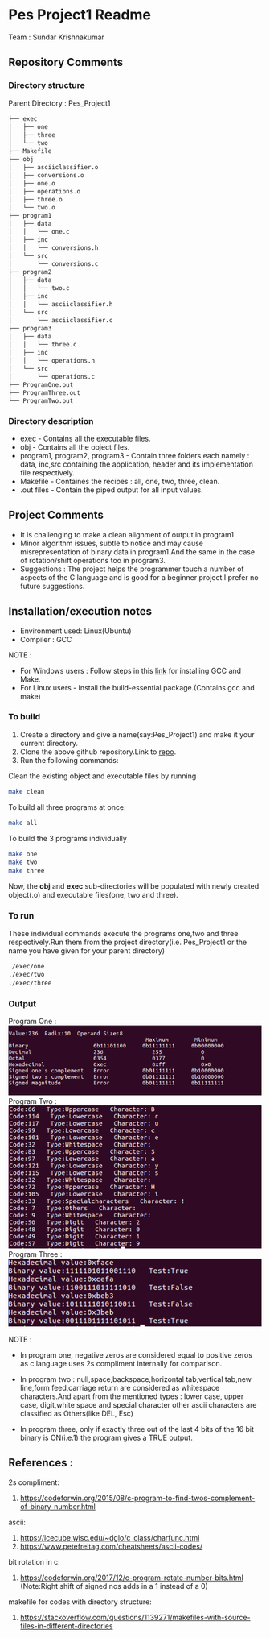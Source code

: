 # Pes Project1 Readme
Team : Sundar Krishnakumar
## Repository Comments
### Directory structure

Parent Directory : Pes_Project1
```
├── exec
│   ├── one
│   ├── three
│   └── two
├── Makefile
├── obj
│   ├── asciiclassifier.o
│   ├── conversions.o
│   ├── one.o
│   ├── operations.o
│   ├── three.o
│   └── two.o
├── program1
│   ├── data
│   │   └── one.c
│   ├── inc
│   │   └── conversions.h
│   └── src
│       └── conversions.c
├── program2
│   ├── data
│   │   └── two.c
│   ├── inc
│   │   └── asciiclassifier.h
│   └── src
│       └── asciiclassifier.c
├── program3
│   ├── data
│   │   └── three.c
│   ├── inc
│   │   └── operations.h
│   └── src
│       └── operations.c
├── ProgramOne.out
├── ProgramThree.out
└── ProgramTwo.out
```

### Directory description
- exec  - Contains all the executable files.
- obj - Contains all the object files.
- program1, program2, program3 - Contain three folders each namely : data, inc,src containing the application, header and its implementation file respectively.
- Makefile - Containes the recipes : all, one, two, three, clean.
- .out files - Contain the piped output for all input values.

## Project Comments 
- It is challenging to make a clean alignment of output in program1
- Minor algorithm issues, subtle to notice and may cause misrepresentation of binary data in program1.And the same in the case of rotation/shift operations too in program3.
- Suggestions : The project helps the programmer touch a number of aspects of the C language and is good for a beginner project.I prefer no future suggestions.

## Installation/execution notes
- Environment used: Linux(Ubuntu)
- Compiler : GCC

NOTE :
- For Windows users : Follow steps in this [link](https://preshing.com/20141108/how-to-install-the-latest-gcc-on-windows/) for installing GCC and Make.
- For Linux users -  Install the build-essential package.(Contains gcc and make) 

### To build

1. Create a directory and give a name(say:Pes_Project1) and make it your current directory.
2. Clone the above github repository.Link to [repo](https://github.com/sundarkrish/Pes_Project1.git).
3. Run the following commands:

Clean the existing object and executable files by running 
```sh
make clean
```
To build all three programs at once:
```sh
make all
```
To build the 3 programs individually
```sh
make one
make two
make three
```
Now, the **obj** and **exec** sub-directories will be populated with newly created object(.o) and executable files(one, two and three).

### To run
These individual commands execute the programs one,two and three respectively.Run them from the project directory(i.e. Pes_Project1 or the name you have given for your parent directory)
```sh
./exec/one
./exec/two
./exec/three
```
### Output
Program One : \
![Program1](https://github.com/sundarkrish/Pes_Project1/blob/master/images/program1.png) \
Program Two :\
![Program2](https://github.com/sundarkrish/Pes_Project1/blob/master/images/program2.png) \
Program Three : \
![Program3](https://github.com/sundarkrish/Pes_Project1/blob/master/images/program3.png) 

NOTE : 
 - In program one, negative zeros are considered equal to positive zeros as c language uses 2s compliment internally for comparison.

 - In program two : null,space,backspace,horizontal tab,vertical tab,new line,form feed,carriage return are considered as whitespace characters.And apart from the mentioned types : lower case, upper case, digit,white space and special character other ascii characters are classified as Others(like DEL, Esc)

 - In program three, only if exactly three out of the last 4 bits of the 16 bit binary is ON(i.e.1) the program gives a TRUE output.
 
 ## References :
 2s compliment:
1. https://codeforwin.org/2015/08/c-program-to-find-twos-complement-of-binary-number.html

ascii:
1. https://icecube.wisc.edu/~dglo/c_class/charfunc.html
2. https://www.petefreitag.com/cheatsheets/ascii-codes/

bit rotation in c:
1. https://codeforwin.org/2017/12/c-program-rotate-number-bits.html
   (Note:Right shift of signed nos adds in a 1 instead of a 0)

makefile for codes with directory structure:
1. https://stackoverflow.com/questions/1139271/makefiles-with-source-files-in-different-directories
 

